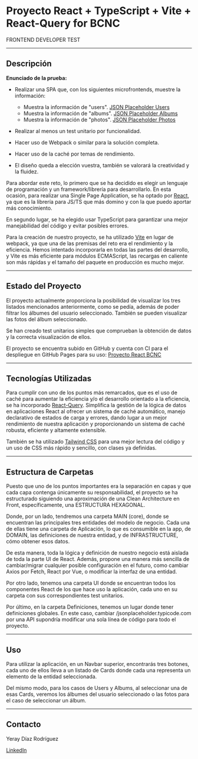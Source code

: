 # Proyecto React + TypeScript + Vite + React-Query for BCNC

FRONTEND DEVELOPER TEST

---

## Descripción

**Enunciado de la prueba:**
- Realizar una SPA que, con los siguientes microfrontends, muestre la información:
  - Muestra la información de "users". [JSON Placeholder Users](https://jsonplaceholder.typicode.com/users)
  - Muestra la información de "albums". [JSON Placeholder Albums](https://jsonplaceholder.typicode.com/albums)
  - Muestra la información de "photos". [JSON Placeholder Photos](https://jsonplaceholder.typicode.com/photos)

- Realizar al menos un test unitario por funcionalidad.
- Hacer uso de Webpack o similar para la solución completa.
- Hacer uso de la caché por temas de rendimiento.
- El diseño queda a elección vuestra, también se valorará la creatividad y la fluidez.

Para abordar este reto, lo primero que se ha decidido es elegir un lenguaje de programación y un framework/librería para desarrollarlo. En esta ocasión, para realizar una Single Page Application, se ha optado por [React](https://es.react.dev/), ya que es la librería para JS/TS que más domino y con la que puedo aportar más conocimiento.

En segundo lugar, se ha elegido usar TypeScript para garantizar una mejor manejabilidad del código y evitar posibles errores.

Para la creación de nuestro proyecto, se ha utilizado [Vite](https://vitejs.dev/) en lugar de webpack, ya que una de las premisas del reto era el rendimiento y la eficiencia. Hemos intentado incorporarla en todas las partes del desarrollo, y Vite es más eficiente para módulos ECMAScript, las recargas en caliente son más rápidas y el tamaño del paquete en producción es mucho mejor.

---

## Estado del Proyecto

El proyecto actualmente proporciona la posibilidad de visualizar los tres listados mencionados anteriormente, como se pedía, además de poder filtrar los álbumes del usuario seleccionado. También se pueden visualizar las fotos del álbum seleccionado.

Se han creado test unitarios simples que comprueban la obtención de datos y la correcta visualización de ellos.

El proyecto se encuentra subido en GitHub y cuenta con CI para el despliegue en GitHub Pages para su uso: [Proyecto React BCNC](https://yeraydirod.github.io/BCNC/)

---

## Tecnologías Utilizadas

Para cumplir con uno de los puntos más remarcados, que es el uso de caché para aumentar la eficiencia y/o el desarrollo orientado a la eficiencia, se ha incorporado [React-Query](https://www.npmjs.com/package/react-query). Simplifica la gestión de la lógica de datos en aplicaciones React al ofrecer un sistema de caché automático, manejo declarativo de estados de carga y errores, dando lugar a un mejor rendimiento de nuestra aplicación y proporcionando un sistema de caché robusta, eficiente y altamente extensible.

También se ha utilizado [Tailwind CSS](https://tailwindcss.com/) para una mejor lectura del código y un uso de CSS más rápido y sencillo, con clases ya definidas.

---

## Estructura de Carpetas

Puesto que uno de los puntos importantes era la separación en capas y que cada capa contenga únicamente su responsabilidad, el proyecto se ha estructurado siguiendo una aproximación de una Clean Architecture en Front, específicamente, una ESTRUCTURA HEXAGONAL.

Donde, por un lado, tendremos una carpeta MAIN (core), donde se encuentran las principales tres entidades del modelo de negocio. Cada una de ellas tiene una carpeta de Aplicación, lo que es consumible en la app, de DOMAIN, las definiciones de nuestra entidad, y de INFRASTRUCTURE, cómo obtener esos datos.

De esta manera, toda la lógica y definición de nuestro negocio está aislada de toda la parte UI de React. Además, propone una manera más sencilla de cambiar/migrar cualquier posible configuración en el futuro, como cambiar Axios por Fetch, React por Vue, o modificar la interfaz de una entidad.

Por otro lado, tenemos una carpeta UI donde se encuentran todos los componentes React de los que hace uso la aplicación, cada uno en su carpeta con sus correspondientes test unitarios.

Por último, en la carpeta Definiciones, tenemos un lugar donde tener definiciones globales. En este caso, cambiar /jsonplaceholder.typicode.com por una API supondría modificar una sola línea de código para todo el proyecto.

---

## Uso

Para utilizar la aplicación, en un Navbar superior, encontrarás tres botones, cada uno de ellos lleva a un listado de Cards donde cada una representa un elemento de la entidad seleccionada.

Del mismo modo, para los casos de Users y Albums, al seleccionar una de esas Cards, veremos los álbumes del usuario seleccionado o las fotos para el caso de seleccionar un álbum.

---

## Contacto

Yeray Díaz Rodríguez

[LinkedIn](https://www.linkedin.com/in/yeray-d%C3%ADaz/)

